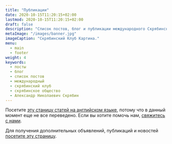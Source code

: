 ```yaml
---
title: "Публикации"
date: 2020-10-15T11:20:15+02:00
lastmod: 2020-10-15T11:20:15+02:00
draft: false
description: "Список постов, блог и публикации международного Скрябинского Клуба и Скрябинского общества, посвященных Александру Скрябину."
metaImage: "/images/banner.jpg" 
imageCaption: "Скрябинский Клуб Картина."
menu:
  - main
  - footer
weight: 4
keywords:
  - посты
  - блог
  - список постов
  - международный
  - скрябинский клуб
  - скрябинское общество
  - Александр Николаевич Скрябин
---
```


Посетите <a href="/post/" hreflang="en">эту станицу статей на английском языке</a>, потому что в данный момент еще не все переведено.
Если вы хотите помочь нам, [свяжитесь с нами](/contact/).

Для получения дополнительных объявлений, публикаций и новостей <a href="https://kaptein.me/news/" hreflang="en" >посетите эту страницу</a>.
